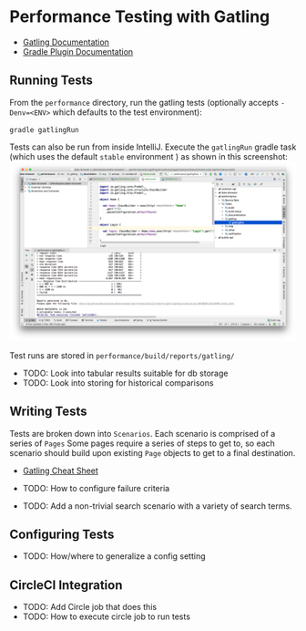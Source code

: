 # Performance Testing with Gatling

* [Gatling Documentation](https://gatling.io/docs/current/)
* [Gradle Plugin Documentation](https://github.com/lkishalmi/gradle-gatling-plugin)

## Running Tests

From the `performance` directory, run the gatling tests (optionally accepts `-Denv=<ENV>` 
which defaults to the test environment):
```sbtshell
gradle gatlingRun
```

Tests can also be run from inside IntelliJ. Execute the `gatlingRun` 
gradle task (which uses the default `stable` environment ) as shown in 
this screenshot: ![Gatling Test in Intellij](./gatlingRun.png)

Test runs are stored in `performance/build/reports/gatling/`

* TODO: Look into tabular results suitable for db storage
* TODO: Look into storing for historical comparisons


## Writing Tests

Tests are broken down into `Scenarios`. Each scenario is comprised of a series of `Pages`
Some pages require a series of steps to get to, so each scenario should build upon existing
`Page` objects to get to a final destination.

* [Gatling Cheat Sheet](https://gatling.io/docs/current/cheat-sheet/)

* TODO: How to configure failure criteria
* TODO: Add a non-trivial search scenario with a variety of search terms.


## Configuring Tests

* TODO: How/where to generalize a config setting


## CircleCI Integration

* TODO: Add Circle job that does this
* TODO: How to execute circle job to run tests
 